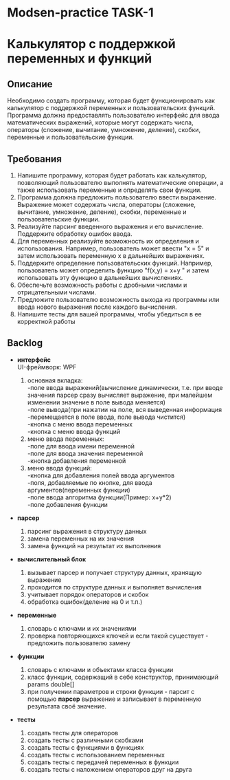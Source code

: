 # Modsen-practice TASK-1
# Калькулятор с поддержкой переменных и функций
## Описание
Необходимо создать программу, которая будет функционировать как калькулятор
с поддержкой переменных и пользовательских функций. Программа должна
предоставлять пользователю интерфейс для ввода математических выражений,
которые могут содержать числа, операторы (сложение, вычитание, умножение,
деление), скобки, переменные и пользовательские функции.

## Требования
1. Напишите программу, которая будет работать как калькулятор, позволяющий
пользователю выполнять математические операции, а также использовать
переменные и определять свои функции.
2. Программа должна предложить пользователю ввести выражение. Выражение
может содержать числа, операторы (сложение, вычитание, умножение, деление),
скобки, переменные и пользовательские функции.
3. Реализуйте парсинг введенного выражения и его вычисление. Поддержите
обработку ошибок ввода.
4. Для переменных реализуйте возможность их определения и использования.
Например, пользователь может ввести "x = 5" и затем использовать переменную x
в дальнейших выражениях.
5. Поддержите определение пользовательских функций. Например, пользователь
может определить функцию "f(x,y) = x+y " и затем использовать эту функцию в
дальнейших вычислениях.
6. Обеспечьте возможность работы с дробными числами и отрицательными
числами.
7. Предложите пользователю возможность выхода из программы или ввода
нового выражения после каждого вычисления.
8. Напишите тесты для вашей программы, чтобы убедиться в ее корректной
работы


## Backlog

- **интерфейс**
  <br/>UI-фреймворк: WPF
  
	 1. основная вкладка:<br/>
		 -поле ввода выражений(вычисление динамически, т.е. при вводе значения парсер сразу вычисляет выражение, при малейшем изменении значение в поле вывода меняется)<br/>
		 -поле вывода(при нажатии на поле, вся выведенная информация -перемещается в поле ввода, поле вывода чистится)<br/>
		 -кнопка с меню ввода переменных<br/>
		 -кнопка с меню ввода функций<br/>
	 2. меню ввода переменных:<br/>
		 -поле для ввода имени переменной<br/>
		 -поле для ввода значения переменной<br/>
		 -кнопка добавления переменной<br/>
	 3. меню ввода функций:<br/>
		 -кнопка для добавления полей ввода аргументов<br/>
		 -поля, добавляемые по кнопке, для ввода аргументов(переменных функции)<br/>
		 -поле ввода алгоритма функции(Пример: x+y\*2)<br/>
		 -поле добавления функции<br/>
- **парсер**
	 1. парсинг выражения в структуру данных
	 2. замена переменных на их значения
	 3. замена функций на результат их выполнения
- **вычислительный блок**
	 1. вызывает парсер и получает структуру данных, хранящую выражение
	 2. проходится по структуре данных и выполняет вычисления
	 3. учитывает порядок операторов и скобок
	 4. обработка ошибок(деление на 0 и т.п.)
- **переменные**
	 1. словарь с ключами и их значениями
	 2. проверка повторяющихся ключей и если такой существует - предложить пользователю замену
- **функции**
	 1. словарь с ключами и объектами класса функции
	 2. класс функции, содержащий в себе конструктор, принимающий params double\[\]
	 3. при получении параметров и строки функции - парсит с помощью **парсер** выражение и записывает в переменную результата своё значение.
- **тесты**
	 1. создать тесты для операторов
  	 2. создать тесты с различными скобками
  	 3. создать тесты с функциями в функциях
  	 4. создать тесты с использованием переменных
  	 5. создать тесты с передачей переменных в функции
  	 6. создать тесты с наложением операторов друг на друга



<!--
- математические операторы (+, -, \*, /)
- скобки
- переменные(их определение + использование)
- функции(пользовательские + 1 и более входных параметров при вычислении\[f(x,y,z) = x+y+z\])
- парсинг
- вычисление
- дробные и отрицательные числа
- выход
- ввод нового выражения после каждого вычисления
- тесты
-->
